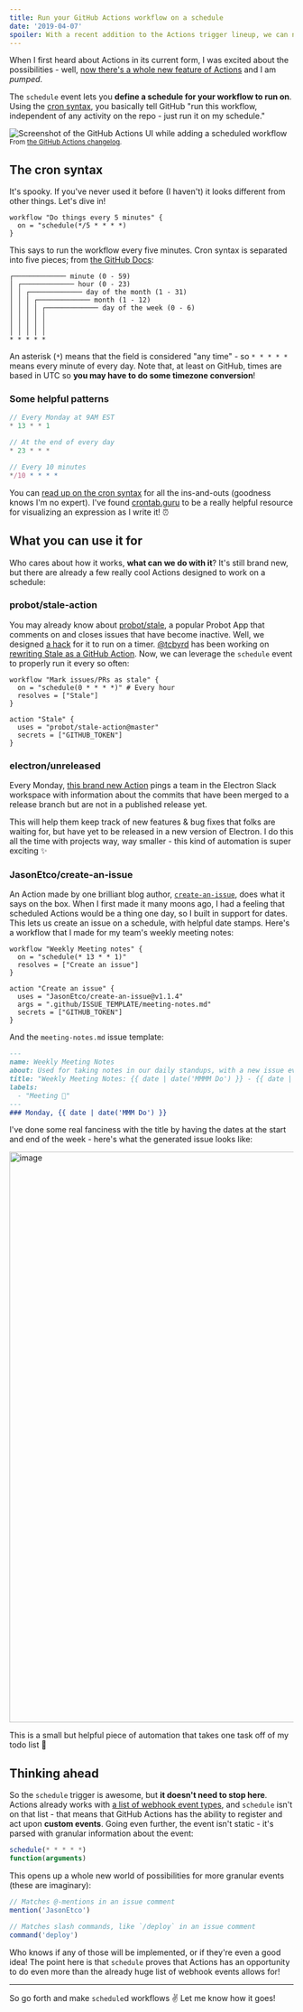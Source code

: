 ```yaml
---
title: Run your GitHub Actions workflow on a schedule
date: '2019-04-07'
spoiler: With a recent addition to the Actions trigger lineup, we can now tell GitHub to run our workflow on a schedule. Let's see how!
---
```


When I first heard about Actions in its current form, I was excited about the possibilities - well, [now there's a whole new feature of Actions](https://developer.github.com/actions/changes/2019-04-05-scheduling-workflows/) and I am _pumped_.

The `schedule` event lets you **define a schedule for your workflow to run on**. Using the [cron syntax](https://pubs.opengroup.org/onlinepubs/9699919799/utilities/crontab.html#tag_20_25_07), you basically tell GitHub "run this workflow, independent of any activity on the repo - just run it on my schedule."

<img alt="Screenshot of the GitHub Actions UI while adding a scheduled workflow" src="https://user-images.githubusercontent.com/9831992/55425271-ade4c200-5547-11e9-8245-d37e3305e6ec.png" />
<small>From <a href="https://developer.github.com/actions/changes/2019-04-05-scheduling-workflows/">the GitHub Actions changelog<a>.</small>

## The cron syntax

It's spooky. If you've never used it before (I haven't) it looks different from other things. Let's dive in!

```hcl{2}
workflow "Do things every 5 minutes" {
  on = "schedule(*/5 * * * *)
}
```

This says to run the workflow every five minutes. Cron syntax is separated into five pieces; from [the GitHub Docs](https://developer.github.com/actions/managing-workflows/creating-and-cancelling-a-workflow/#scheduling-a-workflow):

```
┌───────────── minute (0 - 59)
│ ┌───────────── hour (0 - 23)
│ │ ┌───────────── day of the month (1 - 31)
│ │ │ ┌───────────── month (1 - 12)
│ │ │ │ ┌───────────── day of the week (0 - 6)
│ │ │ │ │                                   
│ │ │ │ │
│ │ │ │ │
* * * * *
```

An asterisk (`*`) means that the field is considered "any time" - so `* * * * *` means every minute of every day. Note that, at least on GitHub, times are based in UTC so **you may have to do some timezone conversion**!

### Some helpful patterns

```js
// Every Monday at 9AM EST
* 13 * * 1

// At the end of every day
* 23 * * *

// Every 10 minutes
*/10 * * * *
```

You can [read up on the cron syntax](https://www.netiq.com/documentation/cloud-manager-2-5/ncm-reference/data/bexyssf.html) for all the ins-and-outs (goodness knows I'm no expert). I've found [crontab.guru](https://crontab.guru) to be a really helpful resource for visualizing an expression as I write it! ⏰

## What you can use it for

Who cares about how it works, **what can we do with it**? It's still brand new, but there are already a few really cool Actions designed to work on a schedule:

### probot/stale-action

You may already know about [probot/stale](https://github.com/probot/stale), a popular Probot App that comments on and closes issues that have become inactive. Well, we designed [a hack](https://github.com/probot/scheduler) for it to run on a timer. [@tcbyrd](https://github.com/tcbyrd) has been working on [rewriting Stale as a GitHub Action](https://github.com/probot/stale-action). Now, we can leverage the `schedule` event to properly run it every so often:

```hcl
workflow "Mark issues/PRs as stale" {
  on = "schedule(0 * * * *)" # Every hour
  resolves = ["Stale"]
}

action "Stale" {
  uses = "probot/stale-action@master"
  secrets = ["GITHUB_TOKEN"]
}
```

### electron/unreleased

Every Monday, [this brand new Action](https://github.com/electron/unreleased) pings a team in the Electron Slack workspace with information about the commits that have been merged to a release branch but are not in a published release yet.

This will help them keep track of new features & bug fixes that folks are waiting for, but have yet to be released in a new version of Electron. I do this all the time with projects way, way smaller - this kind of automation is super exciting :sparkles:

### JasonEtco/create-an-issue

An Action made by one brilliant blog author, [`create-an-issue`](https://github.com/JasonEtco/create-an-issue), does what it says on the box. When I first made it many moons ago, I had a feeling that scheduled Actions would be a thing one day, so I built in support for dates. This lets us create an issue on a schedule, with helpful date stamps. Here's a workflow that I made for my team's weekly meeting notes:

```hcl
workflow "Weekly Meeting notes" {
  on = "schedule(* 13 * * 1)"
  resolves = ["Create an issue"]
}

action "Create an issue" {
  uses = "JasonEtco/create-an-issue@v1.1.4"
  args = ".github/ISSUE_TEMPLATE/meeting-notes.md"
  secrets = ["GITHUB_TOKEN"]
}
```

And the `meeting-notes.md` issue template:

```markdown
---
name: Weekly Meeting Notes
about: Used for taking notes in our daily standups, with a new issue every week.
title: "Weekly Meeting Notes: {{ date | date('MMMM Do') }} - {{ date | date('add', 5, 'days') | date('Do') }}"
labels:
  - "Meeting 💬"
---
### Monday, {{ date | date('MMM Do') }}
```

I've done some real fanciness with the title by having the dates at the start and end of the week - here's what the generated issue looks like:

<img width="1011" alt="image" src="https://user-images.githubusercontent.com/10660468/55686035-9aac6a80-592a-11e9-9657-f0c44c8b1957.png">

This is a small but helpful piece of automation that takes one task off of my todo list :tada:

## Thinking ahead

So the `schedule` trigger is awesome, but **it doesn't need to stop here**. Actions already works with [a list of webhook event types](https://developer.github.com/v3/activity/events/types/), and `schedule` isn't on that list - that means that GitHub Actions has the ability to register and act upon **custom events**. Going even further, the event isn't static - it's parsed with granular information about the event:

```js
schedule(* * * * *)
function(arguments)
```

This opens up a whole new world of possibilities for more granular events (these are imaginary):

```js
// Matches @-mentions in an issue comment
mention('JasonEtco')

// Matches slash commands, like `/deploy` in an issue comment
command('deploy')
```

Who knows if any of those will be implemented, or if they're even a good idea! The point here is that `schedule` proves that Actions has an opportunity to do even more than the already huge list of webhook events allows for!

---

So go forth and make `schedule`d workflows :v: Let me know how it goes!
